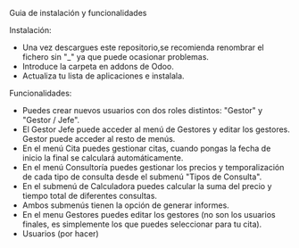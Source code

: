 Guia de instalación y funcionalidades

Instalación:
  
  - Una vez descargues este repositorio,se recomienda renombrar el fichero sin "_" ya que puede ocasionar problemas.
  - Introduce la carpeta en addons de Odoo.
  - Actualiza tu lista de aplicaciones e instalala.

Funcionalidades:
  - Puedes crear nuevos usuarios con dos roles distintos: "Gestor" y "Gestor / Jefe".
  - El Gestor Jefe puede acceder al menú de Gestores y editar los gestores. Gestor puede acceder al resto de menús.
  - En el menú Cita puedes gestionar citas, cuando pongas la fecha de inicio la final se calculará automáticamente.
  - En el menú Consultoría puedes gestionar los precios y temporalización de cada tipo de consulta desde el submenú "Tipos de Consulta".
  - En el submenú de Calculadora puedes calcular la suma del precio y tiempo total de diferentes consultas.
  - Ambos submenús tienen la opción de generar informes.
  - En el menu Gestores puedes editar los gestores (no son los usuarios finales, es simplemente los que puedes seleccionar para tu cita).
  - Usuarios (por hacer)
